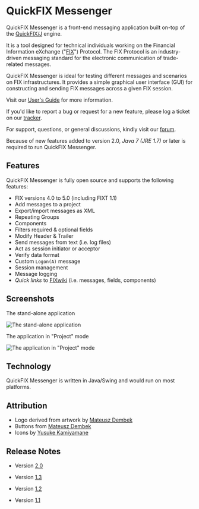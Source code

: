 # QuickFIX Messenger
QuickFIX Messenger is a front-end messaging application built on-top of the [QuickFIX/J](http://www.quickfixj.org) engine.

It is a tool designed for technical individuals working on the Financial Information eXchange ("[FIX](http://fixprotocol.org/)") Protocol. The FIX Protocol is an industry-driven messaging standard for the electronic communication of trade-related messages.

QuickFIX Messenger is ideal for testing different messages and scenarios on FIX infrastructures. It provides a simple graphical user interface (GUI) for constructing and sending FIX messages across a given FIX session.

Visit our [User's Guide](https://github.com/jramoyo/quickfix-messenger/wiki/User's-Guide) for more information.

If you'd like to report a bug or request for a new feature, please log a ticket on our [tracker](https://github.com/jramoyo/quickfix-messenger/issues).

For support, questions, or general discussions, kindly visit our [forum](https://groups.google.com/forum/?fromgroups#!forum/quickfix-messenger-discuss).

Because of new features added to version 2.0, *Java 7 (JRE 1.7)* or later is required to run QuickFIX Messenger. 

## Features
QuickFIX Messenger is fully open source and supports the following features:
  * FIX versions 4.0 to 5.0 (including FIXT 1.1)
  * Add messages to a project
  * Export/import messages as XML
  * Repeating Groups
  * Components
  * Filters required & optional fields
  * Modify Header & Trailer
  * Send messages from text (i.e. log files)
  * Act as session initiator or acceptor
  * Verify data format
  * Custom `Logon(A)` message
  * Session management
  * Message logging
  * _Quick links_ to [FIXwiki](http://fixwiki.org/) (i.e. messages, fields, components)

## Screenshots
The stand-alone application

![The stand-alone application](http://quickfix-messenger.googlecode.com/svn/images/2_0/main.png)

The application in "Project" mode

![The application in "Project" mode](http://quickfix-messenger.googlecode.com/svn/images/2_0/project-view.png)

## Technology
QuickFIX Messenger is written in Java/Swing and would run on most platforms.

## Attribution
  * Logo derived from artwork by [Mateusz Dembek](http://dembsky.deviantart.com)
  * Buttons from [Mateusz Dembek](http://dembsky.deviantart.com)
  * Icons by [Yusuke Kamiyamane](http://p.yusukekamiyamane.com)

## Release Notes
  * Version [2.0](http://code.google.com/p/quickfix-messenger/issues/list?can=1&q=milestone=Release2.0&sort=status+priority&colspec=ID%20Type%20Status%20Priority%20Milestone%20Owner%20Summary)

  * Version [1.3](http://code.google.com/p/quickfix-messenger/issues/list?can=1&q=milestone=Release1.3&sort=priority&colspec=ID%20Type%20Status%20Priority%20Milestone%20Owner%20Summary)

  * Version [1.2](http://code.google.com/p/quickfix-messenger/issues/list?can=1&q=milestone=Release1.2&sort=priority&colspec=ID%20Type%20Status%20Priority%20Milestone%20Owner%20Summary)

  * Version [1.1](http://code.google.com/p/quickfix-messenger/issues/list?can=1&q=milestone=Release1.1&sort=priority&colspec=ID%20Type%20Status%20Priority%20Milestone%20Owner%20Summary)
